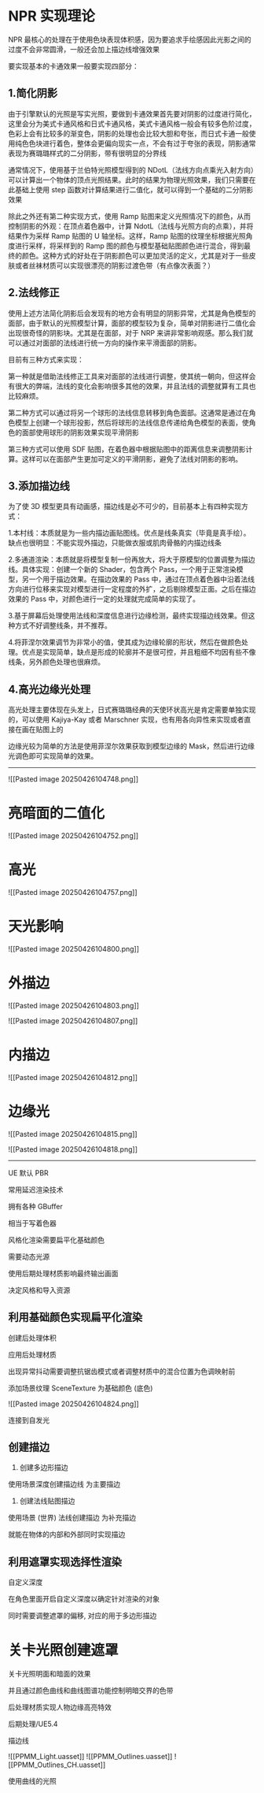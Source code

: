 # NPR 实现理论

NPR 最核心的处理在于使用色块表现体积感，因为要追求手绘感因此光影之间的过度不会非常圆滑，一般还会加上描边线增强效果

要实现基本的卡通效果一般要实现四部分：

## 1.简化阴影

由于引擎默认的光照是写实光照，要做到卡通效果首先要对阴影的过度进行简化，这里会分为美式卡通风格和日式卡通风格，美式卡通风格一般会有较多色阶过度，色彩上会有比较多的渐变色，阴影的处理也会比较大胆和夸张，而日式卡通一般使用纯色色块进行着色，整体会更偏向现实一点，不会有过于夸张的表现，阴影通常表现为赛璐璐样式的二分阴影，带有很明显的分界线

通常情况下，使用基于兰伯特光照模型得到的 NDotL（法线方向点乘光入射方向）可以计算出一个物体的顶点光照结果。此时的结果为物理光照效果，我们只需要在此基础上使用 step 函数对计算结果进行二值化，就可以得到一个基础的二分阴影效果

除此之外还有第二种实现方式，使用 Ramp 贴图来定义光照情况下的颜色，从而控制阴影的外观：在顶点着色器中，计算 NdotL（法线与光照方向的点乘），并将结果作为采样 Ramp 贴图的 U 轴坐标。这样，Ramp 贴图的纹理坐标根据光照角度进行采样，将采样到的 Ramp 图的颜色与模型基础贴图颜色进行混合，得到最终的颜色。这种方式的好处在于阴影颜色可以更加灵活的定义，尤其是对于一些皮肤或者丝袜材质可以实现很漂亮的阴影过渡色带（有点像次表面？）

## 2.法线修正

使用上述方法简化阴影后会发现有的地方会有明显的阴影异常，尤其是角色模型的面部，由于默认的光照模型计算，面部的模型较为复杂，简单对阴影进行二值化会出现很奇怪的阴影块。尤其是在面部，对于 NRP 来讲非常影响观感。那么我们就可以通过对面部的法线进行统一方向的操作来平滑面部的阴影。

目前有三种方式来实现：

第一种就是借助法线修正工具来对面部的法线进行调整，使其统一朝向，但这样会有很大的弊端，法线的变化会影响很多其他的效果，并且法线的调整就算有工具也比较麻烦。

第二种方式可以通过将另一个球形的法线信息转移到角色面部。这通常是通过在角色模型上创建一个球形投影，然后将球形的法线信息传递给角色模型的表面，使角色的面部使用球形的阴影效果实现平滑阴影

第三种方式可以使用 SDF 贴图，在着色器中根据贴图中的距离信息来调整阴影计算。这样可以在面部产生更加可定义的平滑阴影，避免了法线对阴影的影响。

## 3.添加描边线

为了使 3D 模型更具有动画感，描边线是必不可少的，目前基本上有四种实现方式：

1.本村线：本质就是为一些内描边画贴图线。优点是线条真实（毕竟是真手绘）。缺点也很明显：不能实现外描边，只能做衣服或肌肉骨骼的内描边线条

2.多通道渲染：本质就是将模型复制一份再放大，将大于原模型的位置调整为描边线。具体实现：创建一个新的 Shader，包含两个 Pass，一个用于正常渲染模型，另一个用于描边效果。在描边效果的 Pass 中，通过在顶点着色器中沿着法线方向进行位移来实现对模型进行一定程度的外扩，之后剔除模型正面。之后在描边效果的 Pass 中，对颜色进行一定的处理就完成简单的实现了。

3.基于屏幕后处理使用法线和深度信息进行边缘检测，最终实现描边线效果。但这种方式不好调整线条，并不推荐。

4.将菲涅尔效果调节为非常小的值，使其成为边缘轮廓的形状，然后在做颜色处理。优点是实现简单，缺点是形成的轮廓并不是很可控，并且粗细不均因有些不像线条，另外颜色处理也很麻烦。

## 4.高光边缘光处理

高光处理主要体现在头发上，日式赛璐璐经典的天使环状高光是肯定需要单独实现的，可以使用 Kajiya-Kay 或者 Marschner 实现，也有用各向异性来实现或者直接在画在贴图上的

边缘光较为简单的方法是使用菲涅尔效果获取到模型边缘的 Mask，然后进行边缘光调色即可实现简单的效果。

---

![[Pasted image 20250426104748.png]]

# 亮暗面的二值化

![[Pasted image 20250426104752.png]]

# 高光

![[Pasted image 20250426104757.png]]

# 天光影响

![[Pasted image 20250426104800.png]]

# 外描边

![[Pasted image 20250426104803.png]]

![[Pasted image 20250426104807.png]]

# 内描边

![[Pasted image 20250426104812.png]]

# 边缘光

![[Pasted image 20250426104815.png]]

![[Pasted image 20250426104818.png]]

---

UE 默认 PBR

常用延迟渲染技术

拥有各种 GBuffer

相当于写着色器

风格化渲染需要扁平化基础颜色

需要动态光源

使用后期处理材质影响最终输出画面

决定风格和导入资源

## 利用基础颜色实现扁平化渲染

创建后处理体积

应用后处理材质

出现异常抖动需要调整抗锯齿模式或者调整材质中的混合位置为色调映射前

添加场景纹理 SceneTexture 为基础颜色 (底色)

![[Pasted image 20250426104824.png]]

连接到自发光

## 创建描边

1. 创建多边形描边

使用场景深度创建描边线 为主要描边

1. 创建法线贴图描边

使用场景 (世界) 法线创建描边 为补充描边

就能在物体的内部和外部同时实现描边

## 利用遮罩实现选择性渲染

自定义深度

在角色里面开启自定义深度以确定针对渲染的对象

同时需要调整遮罩的偏移, 对应的用于多边形描边

# 关卡光照创建遮罩

关卡光照明面和暗面的效果

并且通过颜色曲线和曲线图谱功能控制明暗交界的色带

后处理材质实现人物边缘高亮特效

后期处理/UE5.4

描边线

![[PPMM_Light.uasset]]
![[PPMM_Outlines.uasset]]
![[PPMM_Outlines_CH.uasset]]

使用曲线的光照
